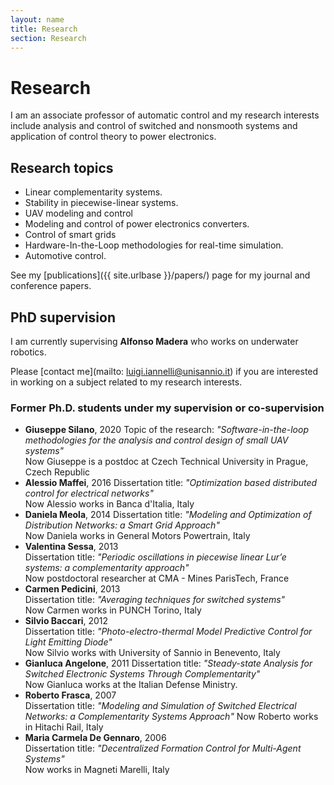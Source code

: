 ```yaml
---
layout: name
title: Research
section: Research
---
```


Research
========
I am an associate professor of automatic control and my research interests include analysis and control of switched and nonsmooth systems and application of control theory to power electronics. 

## Research topics

- Linear complementarity systems.
- Stability in piecewise-linear systems.
- UAV modeling and control
- Modeling and control of power electronics converters.
- Control of smart grids
- Hardware-In-the-Loop methodologies for real-time simulation.
- Automotive control.

See my [publications]({{ site.urlbase }}/papers/) page for my journal and conference papers.  


## PhD supervision

I am currently supervising **Alfonso Madera** who works on underwater robotics.

Please [contact me](mailto: luigi.iannelli@unisannio.it) if you are interested in working on a subject related to my research interests. 

### Former Ph.D. students under my supervision or co-supervision

<!--
- **Alfonso Madera**, 
	Topic of the research: *"Underwater robotics with applications in particles physics"*   
- **Pasquale Oppido**, 
	Topic of the research: *"Coordination and control of UAVs "*   
-->
- **Giuseppe Silano**, 2020
	Topic of the research: *"Software-in-the-loop methodologies for the analysis and control design of small UAV systems"*   
	Now Giuseppe is a postdoc at Czech Technical University in Prague, Czech Republic   
- **Alessio Maffei**, 2016
	Dissertation title: *"Optimization based distributed control for electrical networks"*   
	Now Alessio works in Banca d'Italia, Italy
- **Daniela Meola**, 2014
	Dissertation title: *"Modeling and Optimization of Distribution Networks: a Smart Grid Approach"*   
	Now Daniela works in General Motors Powertrain, Italy
- **Valentina Sessa**, 2013  
	Dissertation title: *"Periodic oscillations in piecewise linear Lur’e systems: a complementarity approach"*   
	Now postdoctoral researcher at CMA - Mines ParisTech, France 
- **Carmen Pedicini**, 2013  
	Dissertation title: *"Averaging techniques for switched systems"*  
	Now Carmen works in PUNCH Torino, Italy
- **Silvio Baccari**, 2012  
	Dissertation title: *"Photo-electro-thermal Model Predictive Control for Light Emitting Diode"*    
	Now Silvio works with University of Sannio in Benevento, Italy
- **Gianluca Angelone**, 2011
	Dissertation title: *"Steady-state Analysis for Switched Electronic Systems Through Complementarity"*    
	Now Gianluca works at the Italian Defense Ministry.
- **Roberto Frasca**, 2007  
	Dissertation title: *"Modeling and Simulation of Switched Electrical Networks: a Complementarity Systems Approach"*
	Now Roberto works in Hitachi Rail, Italy
- **Maria Carmela De Gennaro**, 2006  
	Dissertation title: *"Decentralized Formation Control for Multi-Agent Systems"*  
	Now works in Magneti Marelli, Italy





